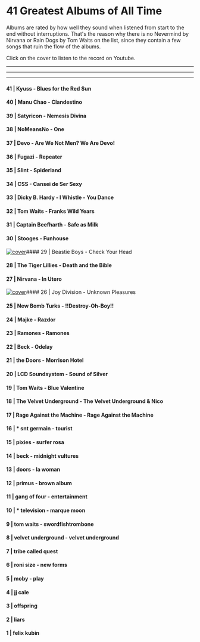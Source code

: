 41 Greatest Albums of All Time
===========================
Albums are rated by how well they sound when listened from start to the end without interruptions. That's the reason why there is no Nevermind by Nirvana or Rain Dogs by Tom Waits on the list, since they contain a few songs that ruin the flow of the albums.

Click on the cover to listen to the record on Youtube.













----


-----
-----

#### 41 | Kyuss - Blues for the Red Sun
#### 40 | Manu Chao - Clandestino
#### 39 | Satyricon - Nemesis Divina
#### 38 | NoMeansNo - One
#### 37 | Devo - Are We Not Men? We Are Devo!
#### 36 | Fugazi - Repeater
#### 35 | Slint - Spiderland
#### 34 | CSS - Cansei de Ser Sexy
#### 33 | Dicky B. Hardy  - I Whistle - You Dance
#### 32 | Tom Waits - Franks Wild Years
#### 31 | Captain Beefharth - Safe as Milk
#### 30 | Stooges - Funhouse
<a href="https://www.youtube.com/results?search_query=Stooges++Funhousefull+album"> <img src="http://assets.rollingstone.com/assets/images/list/72ab0de08f21bb55ef5f4dff665cf842cab0b3ac.jpg" alt="cover"/></a>#### 29 | Beastie Boys - Check Your Head
#### 28 | The Tiger Lillies - Death and the Bible
#### 27 | Nirvana - In Utero
<a href="https://www.youtube.com/results?search_query=Nirvana++In+Uterofull+album"> <img src="http://assets.rollingstone.com/assets/images/list/c4b390f3b814e8ab8e6a4aa939f3632269ef8121.JPG" alt="cover"/></a>#### 26 | Joy Division - Unknown Pleasures
#### 25 | New Bomb Turks - !!Destroy-Oh-Boy!!
#### 24 | Majke - Razdor
#### 23 | Ramones - Ramones
#### 22 | Beck - Odelay
#### 21 | the Doors - Morrison Hotel
#### 20 | LCD Soundsystem - Sound of Silver
#### 19 | Tom Waits - Blue Valentine
#### 18 | The Velvet Underground - The Velvet Underground & Nico
#### 17 | Rage Against the Machine - Rage Against the Machine
#### 16 | * snt germain - tourist
#### 15 | pixies - surfer rosa
#### 14 | beck - midnight vultures
#### 13 | doors - la woman
#### 12 | primus - brown album
#### 11 | gang of four - entertainment
#### 10 | * television - marque moon
#### 9 | tom waits - swordfishtrombone
#### 8 | velvet underground - velvet underground
#### 7 | tribe called quest
#### 6 | roni size - new forms
#### 5 | moby - play
#### 4 | jj cale
#### 3 | offspring
#### 2 | liars
#### 1 | felix kubin
